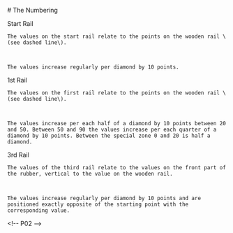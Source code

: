 \# The Numbering



Start Rail

    The values on the start rail relate to the points on the wooden rail \(see dashed line\).



    The values increase regularly per diamond by 10 points.



1st Rail

    The values on the first rail relate to the points on the wooden rail \(see dashed line\).



    The values increase per each half of a diamond by 10 points between 20 and 50. Between 50 and 90 the values increase per each quarter of a diamond by 10 points. Between the special zone 0 and 20 is half a diamond.



3rd Rail

    The values of the third rail relate to the values on the front part of the rubber, vertical to the value on the wooden rail.



    The values increase regularly per diamond by 10 points and are positioned exactly opposite of the starting point with the corresponding value.



&lt;!-- P02 --&gt;



